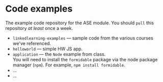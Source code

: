 # Code examples

The example code repository for the ASE module.
You should `pull` this repository *at least* once a week.

+ `linkedlearning-examples` — sample code from the various courses we've referenced.
+ `helloworld` — simple HW JS app.
+ `application` — the `Node` example from class.  
	You will need to install the `formidable` package via the node package manager (`npm`). For example, `npm install formidable`.	
+ ...
+ ...

